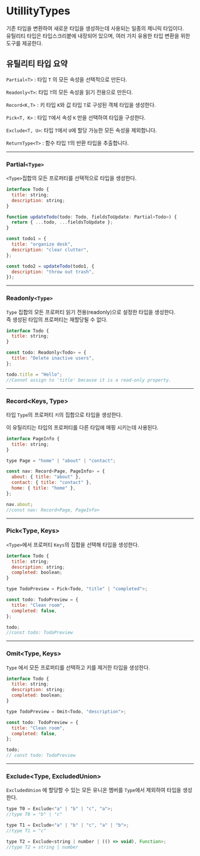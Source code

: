 # UtillityTypes

기존 타입을 변환하여 새로운 타입을 생성하는데 사용되는 일종의 제니릭 타입이다.  
유틸리티 타입은 타입스크리븥에 내장되어 있으며, 여러 가지 유용한 타입 변환을 위한 도구를 제공한다.

## 유틸리티 타입 요약

`Partial<T>` : 타입 `T` 의 모든 속성을 선택적으로 만든다.

`Readonly<T>`: 타입 `T`의 모든 속성을 읽기 전용으로 만든다.

`Record<K,T>` : 키 타입 `K`와 값 타입 `T`로 구성된 객체 타입을 생성한다.

`Pick<T, K>` : 타입 `T`에서 속성 `K` 만을 선택하여 타입을 구성한다.

`Exclude<T, U>`: 타입 `T`에서 `U`에 할당 가능한 모든 속성을 제외합니다.

`ReturnType<T>` : 함수 타입 `T`의 반환 타입을 추출합니다.

---

### Partial`<Type>`

`<Type>`집합의 모든 프로퍼티를 선택적으로 타입을 생성한다.

```jsx
interface Todo {
  title: string;
  description: string;
}

function updateTodo(todo: Todo, fieldsToUpdate: Partial<Todo>) {
  return { ...todo, ...fieldsToUpdate };
}

const todo1 = {
  title: "organize desk",
  description: "clear clutter",
};

const todo2 = updateTodo(todo1, {
  description: "throw out trash",
});
```

---

### Readonly`<Type>`

`Type` 집합의 모든 프로퍼티 읽기 전용(readonly)으로 설정한 타입을 생성한다.   
즉 생성된 타입의 프로퍼티는 재할당될 수 없다.

```jsx
interface Todo {
  title: string;
}

const todo: Readonly<Todo> = {
  title: "Delete inactive users",
};

todo.title = "Hello";
//Cannot assign to 'title' because it is a read-only property.
```

---

### Record<Keys, Type>

타입 `Type`의 프로퍼티 `키`의 집합으로 타입을 생성한다.

이 유틸리티는 타입의 프로퍼티를 다른 타입에 매핑 시키는데 사용된다.

```jsx
interface PageInfo {
  title: string;
}

type Page = "home" | "about" | "contact";

const nav: Record<Page, PageInfo> = {
  about: { title: "about" },
  contact: { title: "contact" },
  home: { title: "home" },
};

nav.about;
//const nav: Record<Page, PageInfo>
```

---

### Pick<Type, Keys>

`<Type>`에서 프로퍼티 `Keys`의 집합을 선택해 타입을 생성한다.

```jsx
interface Todo {
  title: string;
  description: string;
  completed: boolean;
}

type TodoPreview = Pick<Todo, "title" | "completed">;

const todo: TodoPreview = {
  title: "Clean room",
  completed: false,
};

todo;
//const todo: TodoPreview
```

---

### Omit<Type, Keys>

`Type` 에서 모든 프로퍼티를 선택하고 키를 제거한 타입을 생성한다.

```jsx
interface Todo {
  title: string;
  description: string;
  completed: boolean;
}

type TodoPreview = Omit<Todo, "description">;

const todo: TodoPreview = {
  title: "Clean room",
  completed: false,
};

todo;
// const todo: TodoPreview
```

---

### Exclude<Type, ExcludedUnion>

`ExcludedUnion` 에 할당할 수 있는 모든 유니온 멤버를 `Type`에서 제외하여 타입을 생성한다.

```jsx
type T0 = Exclude<"a" | "b" | "c", "a">;
//type T0 = "b" | "c"

type T1 = Exclude<"a" | "b" | "c", "a" | "b">;
//type T1 = "c"

type T2 = Exclude<string | number | (() => void), Function>;
//type T2 = string | number
```
